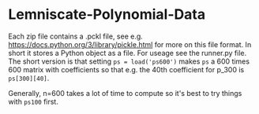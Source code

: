 # Lemniscate-Polynomial-Data

Each zip file contains a .pckl file, see e.g. https://docs.python.org/3/library/pickle.html for more on this file format. In short it stores a Python object as a file. For useage see the runner.py file. The short version is that setting `ps = load('ps600')` makes `ps` a 600 times 600 matrix with coefficients so that e.g. the 40th coefficient for p_300 is `ps[300][40]`.

Generally, n=600 takes a lot of time to compute so it's best to try things with `ps100` first.
